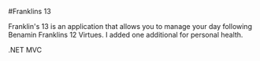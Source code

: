 #Franklins 13

Franklin's 13 is an application that allows you to manage your day following Benamin Franklins 12 Virtues. I added one additional for personal health.

.NET MVC
